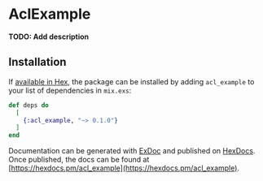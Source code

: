 # AclExample

**TODO: Add description**

## Installation

If [available in Hex](https://hex.pm/docs/publish), the package can be installed
by adding `acl_example` to your list of dependencies in `mix.exs`:

```elixir
def deps do
  [
    {:acl_example, "~> 0.1.0"}
  ]
end
```

Documentation can be generated with [ExDoc](https://github.com/elixir-lang/ex_doc)
and published on [HexDocs](https://hexdocs.pm). Once published, the docs can
be found at [https://hexdocs.pm/acl_example](https://hexdocs.pm/acl_example).


